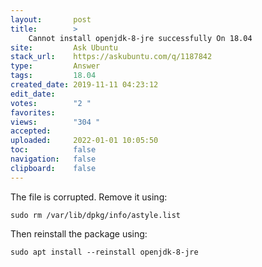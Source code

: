 ```yaml
---
layout:       post
title:        >
    Cannot install openjdk-8-jre successfully On 18.04
site:         Ask Ubuntu
stack_url:    https://askubuntu.com/q/1187842
type:         Answer
tags:         18.04
created_date: 2019-11-11 04:23:12
edit_date:    
votes:        "2 "
favorites:    
views:        "304 "
accepted:     
uploaded:     2022-01-01 10:05:50
toc:          false
navigation:   false
clipboard:    false
---
```


The file is corrupted. Remove it using:

``` 
sudo rm /var/lib/dpkg/info/astyle.list

```

Then reinstall the package using:

``` 
sudo apt install --reinstall openjdk-8-jre

```
